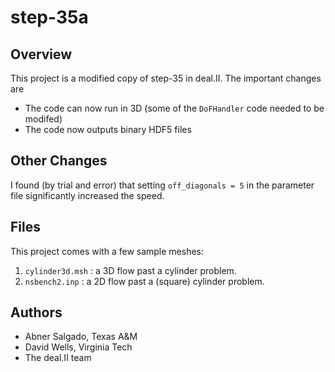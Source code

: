 step-35a
========
Overview
--------
This project is a modified copy of step-35 in deal.II. The important changes are
* The code can now run in 3D (some of the `DoFHandler` code needed to be modifed)
* The code now outputs binary HDF5 files

Other Changes
-------------
I found (by trial and error) that setting `off_diagonals = 5` in the parameter file
significantly increased the speed.

Files
-----
This project comes with a few sample meshes:
1. `cylinder3d.msh` : a 3D flow past a cylinder problem.
2. `nsbench2.inp`   : a 2D flow past a (square) cylinder problem.

Authors
-------
* Abner Salgado, Texas A&M
* David Wells, Virginia Tech
* The deal.II team